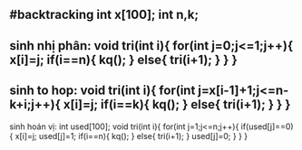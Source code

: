 #backtracking
int x[100];
int n,k;
--------------------------------------------------
sinh nhị phân:
void tri(int i){
	for(int j=0;j<=1;j++){
		x[i]=j;
		if(i==n){
			kq();
		}
		else{
			tri(i+1);
		}
	}
}
-------------------------------------------------------
sinh to hop:
void tri(int i){
	for(int j=x[i-1]+1;j<=n-k+i;j++){
		x[i]=j;
		if(i==k){
			kq();
		}
		else{
			tri(i+1);
		}
	}
}
-----------------------------------------------------------
sinh hoán vị:
int used[100];
void tri(int i){
	for(int j=1;j<=n;j++){
		if(used[j]==0){
			x[i]=j;
			used[j]=1;
			if(i==n){
				kq();
			}
			else{
				tri(i+1);
			}
			used[j]=0;
		}
	}
}
















